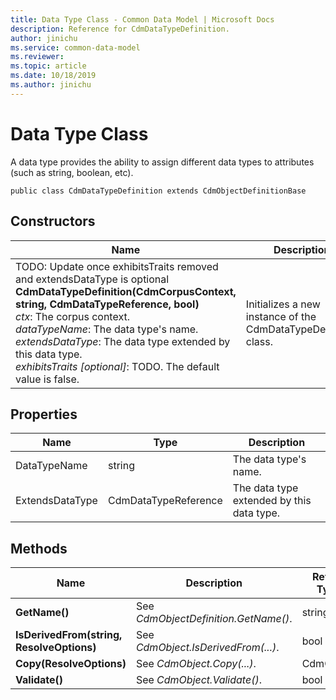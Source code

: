 ```yaml
---
title: Data Type Class - Common Data Model | Microsoft Docs
description: Reference for CdmDataTypeDefinition.
author: jinichu
ms.service: common-data-model
ms.reviewer: 
ms.topic: article
ms.date: 10/18/2019
ms.author: jinichu
---
```


# Data Type Class

A data type provides the ability to assign different data types to attributes (such as string, boolean, etc).

```
public class CdmDataTypeDefinition extends CdmObjectDefinitionBase
```

## Constructors
|Name|Description|
|---|---|
|TODO: Update once exhibitsTraits removed and extendsDataType is optional <br/>**CdmDataTypeDefinition(CdmCorpusContext, string, CdmDataTypeReference, bool)**<br/>*ctx*: The corpus context.<br/>*dataTypeName*: The data type's name.<br/>*extendsDataType*: The data type extended by this data type.<br/>*exhibitsTraits [optional]*: TODO. The default value is false.|Initializes a new instance of the CdmDataTypeDefinition class.|

## Properties
|Name|Type|Description|
|---|---|---|
|DataTypeName|string|The data type's name.|
|ExtendsDataType|CdmDataTypeReference|The data type extended by this data type.|

## Methods
|Name|Description|Return Type|
|---|---|---|
|**GetName()**|See *CdmObjectDefinition.GetName()*.|string|
|**IsDerivedFrom(string, ResolveOptions)**|See *CdmObject.IsDerivedFrom(...)*.|bool|
|**Copy(ResolveOptions)**|See *CdmObject.Copy(...)*.|CdmObject|
|**Validate()**|See *CdmObject.Validate()*.|bool|

